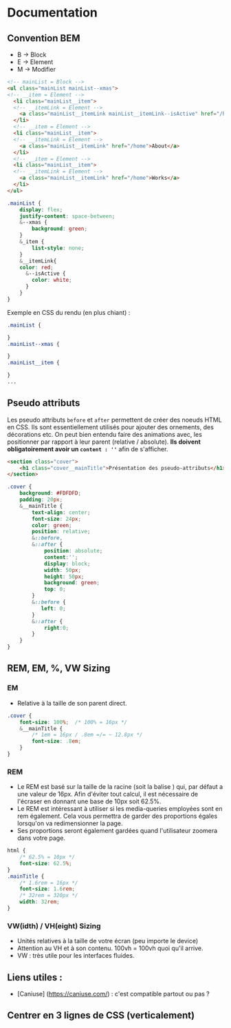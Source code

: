 # Documentation

## Convention BEM

* B → Block
* E → Element
* M → Modifier

```html
<!-- mainList = Block -->
<ul class="mainList mainList--xmas">
<!-- __item = Element -->
  <li class="mainList__item">
  <!-- __itemLink = Element -->
    <a class="mainList__itemLink mainList__itemLink--isActive" href="/home">Home</a>
  </li>
  <!-- __item = Element -->
  <li class="mainList__item">
  <!-- __itemLink = Element -->
    <a class="mainList__itemLink" href="/home">About</a>
  </li>
  <!-- __item = Element -->
  <li class="mainList__item">
  <!-- __itemLink = Element -->
    <a class="mainList__itemLink" href="/home">Works</a>
  </li>
</ul>
``` 
```scss
.mainList {
    display: flex;
    justify-content: space-between;
    &--xmas {
        background: green;
    }
    &_item {
        list-style: none;
    }
    &__itemLink{
    color: red;
      &--isActive {
        color: white;
      }
    }
}
```
Exemple en CSS du rendu (en plus chiant) :
```css
.mainList {

}
.mainList--xmas {

}
.mainList__item {

}
...
```
## Pseudo attributs
Les pseudo attributs `before` et `after` permettent de créer des noeuds HTML en CSS. Ils sont essentiellement utilisés pour ajouter des ornements, des décorations etc. 
On peut bien entendu faire des animations avec, les positionner par rapport à leur parent (relative / absolute). **Ils doivent obligatoirement avoir un `content : ''`**
afin de s'afficher.

```html
<section class="cover">
    <h1 class="cover__mainTitle">Présentation des pseudo-attributs</h1>
</section>
```
```css
.cover {
    background: #FDFDFD;
    padding: 20px;
    &__mainTitle {
        text-align: center;
        font-size: 24px;
        color: green;
        position: relative;
        &::before, 
        &::after {
            position: absolute;
            content:'';
            display: block;
            width: 50px;
            height: 50px;
            background: green;
            top: 0;
        }
        &::before {
           left: 0;
        }
        &::after {
            right:0;
        }
    }
}
```
## REM, EM, %, VW Sizing


### EM
* Relative à la taille de son parent direct.

```css
.cover {
    font-size: 100%;  /* 100% = 16px */
    &__mainTitle {
        /* 1em = 16px / .8em =/= ~ 12.8px */
        font-size: .8em;
    }
}
```

### REM

* Le REM est basé sur la taille de la racine (soit la balise <html>) qui, par défaut a une valeur de 16px. Afin d'éviter tout calcul, il est nécessaire
de l'écraser en donnant une base de 10px soit 62.5%.
* Le REM est intéressant à utiliser si les media-queries employées sont en rem également. Cela vous permettra de garder des proportions égales lorsqu'on
va redimensionner la page.
* Ses proportions seront également gardées quand l'utilisateur zoomera dans votre page. 

```css
html {
    /* 62.5% = 10px */
    font-size: 62.5%;
}
.mainTitle {
    /* 1.6rem = 16px */
    font-size: 1.6rem;
    /* 32rem = 320px */
    width: 32rem;
}
```
### VW(idth) / VH(eight) Sizing

* Unités relatives à la taille de votre écran (peu importe le device)
* Attention au VH et à son contenu. 100vh = 100vh quoi qu'il arrive.
* VW : très utile pour les interfaces fluides.


## Liens utiles :
* [Caniuse] (https://caniuse.com/) : c'est compatible partout ou pas ?






## Centrer en 3 lignes de CSS (verticalement)